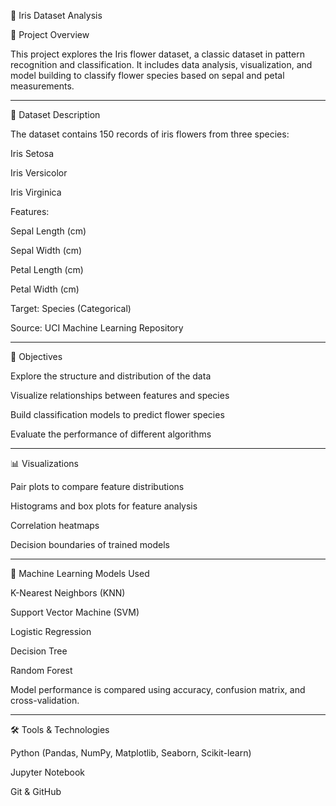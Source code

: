 🌸 Iris Dataset Analysis

📖 Project Overview

This project explores the Iris flower dataset, a classic dataset in pattern recognition and classification. It includes data analysis, visualization, and model building to classify flower species based on sepal and petal measurements.


---

📁 Dataset Description

The dataset contains 150 records of iris flowers from three species:

Iris Setosa

Iris Versicolor

Iris Virginica


Features:

Sepal Length (cm)

Sepal Width (cm)

Petal Length (cm)

Petal Width (cm)


Target: Species (Categorical)

Source: UCI Machine Learning Repository


---

🎯 Objectives

Explore the structure and distribution of the data

Visualize relationships between features and species

Build classification models to predict flower species

Evaluate the performance of different algorithms



---

📊 Visualizations

Pair plots to compare feature distributions

Histograms and box plots for feature analysis

Correlation heatmaps

Decision boundaries of trained models



---

🤖 Machine Learning Models Used

K-Nearest Neighbors (KNN)

Support Vector Machine (SVM)

Logistic Regression

Decision Tree

Random Forest


Model performance is compared using accuracy, confusion matrix, and cross-validation.


---

🛠 Tools & Technologies

Python (Pandas, NumPy, Matplotlib, Seaborn, Scikit-learn)

Jupyter Notebook

Git & GitHub
